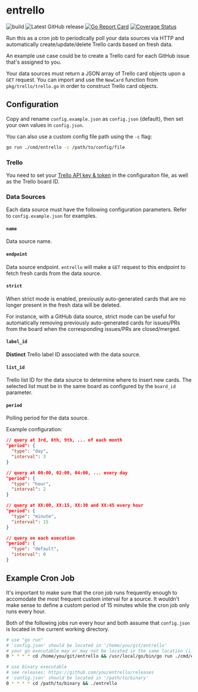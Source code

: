 # entrello
![build](https://github.com/utkuufuk/entrello/workflows/entrello/badge.svg?branch=master)
![Latest GitHub release](https://img.shields.io/github/release/utkuufuk/entrello.svg)
[![Go Report Card](https://goreportcard.com/badge/github.com/utkuufuk/entrello)](https://goreportcard.com/report/github.com/utkuufuk/entrello)
[![Coverage Status](https://coveralls.io/repos/github/utkuufuk/entrello/badge.svg)](https://coveralls.io/github/utkuufuk/entrello)

Run this as a cron job to periodically poll your data sources via HTTP and automatically create/update/delete Trello cards based on fresh data.

An example use case could be to create a Trello card for each GitHub issue that's assigned to you.

Your data sources must return a JSON array of Trello card objects upon a `GET` request. You can import and use the `NewCard` function from `pkg/trello/trello.go` in order to construct Trello card objects.

## Configuration
Copy and rename `config.example.json` as `config.json` (default), then set your own values in `config.json`.

You can also use a custom config file path using the `-c` flag:
```sh
go run ./cmd/entrello -c /path/to/config/file
```

### Trello
You need to set your [Trello API key & token](https://trello.com/app-key) in the configuraiton file, as well as the Trello board ID.

### Data Sources
Each data source must have the following configuration parameters. Refer to `config.example.json` for examples.

#### **`name`**
Data source name.

#### **`endpoint`**
Data source endpoint. `entrello` will make a `GET` request to this endpoint to fetch fresh cards from the data source. 

#### **`strict`**
When strict mode is enabled, previously auto-generated cards that are no longer present in the fresh data will be deleted.

For instance, with a GitHub data source, strict mode can be useful for automatically removing previously auto-generated cards for issues/PRs from the board when the corresponding issues/PRs are closed/merged.

#### **`label_id`**
**Distinct** Trello label ID associated with the data source.

#### **`list_id`**
Trello list ID for the data source to determine where to insert new cards. The selected list must be in the same board as configured by the `board_id` parameter.

#### **`period`**
Polling period for the data source.

Example configuration:
```json
// query at 3rd, 6th, 9th, ... of each month
"period": {
  "type": "day",
  "interval": 3
}

// query at 00:00, 02:00, 04:00, ... every day
"period": {
  "type": "hour",
  "interval": 2
}

// query at XX:00, XX:15, XX:30 and XX:45 every hour
"period": {
  "type": "minute",
  "interval": 15
}

// query on each execution
"period": {
  "type": "default",
  "interval": 0
}
```

## Example Cron Job
It's important to make sure that the cron job runs frequently enough to accomodate the most frequent custom interval for a source. It wouldn't make sense to define a custom period of 15 minutes while the cron job only runs every hour.

Both of the following jobs run every hour and both assume that `config.json` is located in the current working directory.
``` sh
# use "go run"
# 'config.json' should be located in '/home/you/git/entrello'
# your go executable may or may not be located in the same location (i.e. /usr/local/go/bin/)
0 * * * * cd /home/you/git/entrello && /usr/local/go/bin/go run ./cmd/entrello

# use binary executable
# see releases: https://github.com/you/entrello/releases
# 'config.json' should be located in '/path/to/binary'
0 * * * * cd /path/to/binary && ./entrello
```
